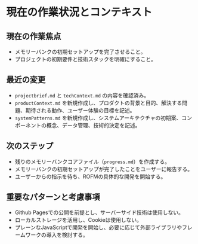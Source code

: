 # 現在の作業状況とコンテキスト

## 現在の作業焦点

- メモリーバンクの初期セットアップを完了させること。
- プロジェクトの初期要件と技術スタックを明確にすること。

## 最近の変更

- `projectbrief.md` と `techContext.md` の内容を確認済み。
- `productContext.md` を新規作成し、プロダクトの背景と目的、解決する問題、期待される動作、ユーザー体験の目標を記述。
- `systemPatterns.md` を新規作成し、システムアーキテクチャの初期案、コンポーネントの概念、データ管理、技術的決定を記述。

## 次のステップ

- 残りのメモリーバンクコアファイル（`progress.md`）を作成する。
- メモリーバンクの初期セットアップが完了したことをユーザーに報告する。
- ユーザーからの指示を待ち、ROFMの具体的な開発を開始する。

## 重要なパターンと考慮事項

- Github Pagesでの公開を前提とし、サーバーサイド技術は使用しない。
- ローカルストレージを活用し、Cookieは使用しない。
- プレーンなJavaScriptで開発を開始し、必要に応じて外部ライブラリやフレームワークの導入を検討する。
